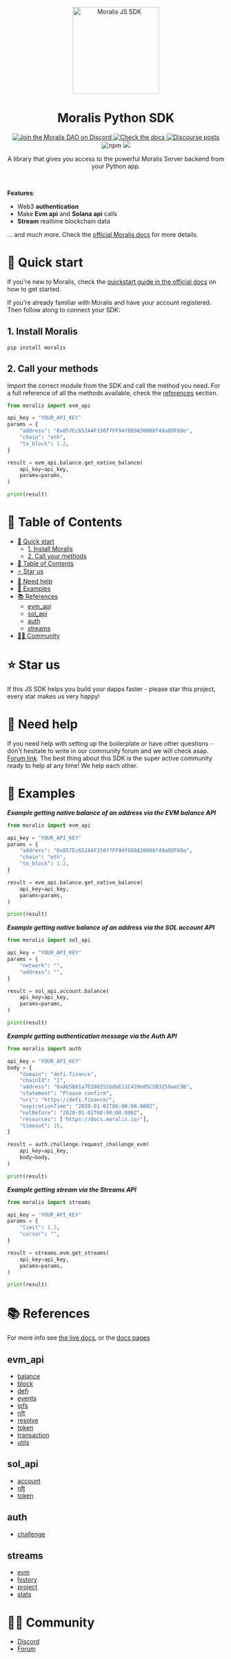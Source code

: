 <div align="center">
    <a align="center" href="https://moralis.io" target="_blank">
      <img src="https://raw.githubusercontent.com/MoralisWeb3/Moralis-Python-SDK/main/assets/moralis-logo.svg" alt="Moralis JS SDK" height=200/>
    </a>
    <h1 align="center">Moralis Python SDK</h1>
    <a href="https://discord.gg/moralis" target="_blank">
      <img alt="Join the Moralis DAO on Discord" src="https://img.shields.io/discord/819584798443569182?color=7289DA&label=Discord&logo=discord&logoColor=ffffff">
    </a>
    <a href="https://docs.moralis.io" target="_blank">
      <img alt="Check the docs" src="https://img.shields.io/badge/Docs-Full Documentation-21BF96?style=flat&logo=gitbook&logoColor=ffffff">
    </a>
    <a href="https://forum.moralis.io" target="_blank">
      <img alt="Discourse posts" src="https://img.shields.io/discourse/posts?color=B7E803&label=Forum&logo=discourse&server=https%3A%2F%2Fforum.moralis.io">
    </a><br/>
    <img alt="npm" src="https://img.shields.io/pypi/v/moralis?label=version">
    <img src="https://img.shields.io/github/last-commit/MoralisWeb3/Moralis-Python-SDK">
  <p>
  </p>
  <p>
    A library that gives you access to the powerful Moralis Server backend from your Python app.
  </p>
  <br/>
</div>

**Features**:

- Web3 **authentication**
- Make **Evm api** and **Solana api** calls
- **Stream** realtime blockchain data

... and much more. Check the [official Moralis docs](https://docs.moralis.io/) for more details.

# 🚀 Quick start

If you're new to Moralis, check the [quickstart guide in the official docs](https://docs.moralis.io/docs/quickstart) on how to get started.

If you're already familiar with Moralis and have your account registered. Then follow along to connect your SDK:

## 1. Install Moralis

```shell
pip install moralis
```

## 2. Call your methods

Import the correct module from the SDK and call the method you need. For a full reference of all the methods available, check the [references](#-references) section.

<!-- Start: generated:example-evm_api -->

```python
from moralis import evm_api

api_key = "YOUR_API_KEY"
params = {
    "address": "0x057Ec652A4F150f7FF94f089A38008f49a0DF88e", 
    "chain": "eth", 
    "to_block": 1.2, 
}

result = evm_api.balance.get_native_balance(
    api_key=api_key,
    params=params,
)

print(result)
```

<!-- End: generated:example-evm_api -->

# 🧭 Table of Contents

- [🚀 Quick start](#-quick-start)
  - [1. Install Moralis](#1-install-moralis)
  - [2. Call your methods](#2-call-your-methods)
- [🧭 Table of Contents](#-table-of-contents)
- [⭐️ Star us](#️-star-us)
- [🤝 Need help](#-need-help)
- [👀 Examples](#-examples)
- [📚 References](#-references)
  - [evm_api](#evm_api)
  - [sol_api](#sol_api)
  - [auth](#auth)
  - [streams](#streams)
- [🧙‍♂️ Community](#️-community)

# ⭐️ Star us

If this JS SDK helps you build your dapps faster - please star this project, every star makes us very happy!

# 🤝 Need help

If you need help with setting up the boilerplate or have other questions - don't hesitate to write in our community forum and we will check asap. [Forum link](https://forum.moralis.io). The best thing about this SDK is the super active community ready to help at any time! We help each other.

# 👀 Examples

**_Example getting native balance of an address via the EVM balance API_**

<!-- Start: generated:example-evm_api -->

```python
from moralis import evm_api

api_key = "YOUR_API_KEY"
params = {
    "address": "0x057Ec652A4F150f7FF94f089A38008f49a0DF88e", 
    "chain": "eth", 
    "to_block": 1.2, 
}

result = evm_api.balance.get_native_balance(
    api_key=api_key,
    params=params,
)

print(result)
```

<!-- End: generated:example-evm_api -->

**_Example getting native balance of an address via the SOL account API_**

<!-- Start: generated:example-sol_api -->

```python
from moralis import sol_api

api_key = "YOUR_API_KEY"
params = {
    "network": "", 
    "address": "", 
}

result = sol_api.account.balance(
    api_key=api_key,
    params=params,
)

print(result)
```

<!-- End: generated:example-sol_api -->

**_Example getting authentication message via the Auth API_**

<!-- Start: generated:example-auth -->

```python
from moralis import auth

api_key = "YOUR_API_KEY"
body = {
    "domain": "defi.finance", 
    "chainId": "1", 
    "address": "0xAb5801a7D398351b8bE11C439e05C5B3259aeC9B", 
    "statement": "Please confirm", 
    "uri": "https://defi.finance/", 
    "expirationTime": "2020-01-01T00:00:00.000Z", 
    "notBefore": "2020-01-01T00:00:00.000Z", 
    "resources": ['https://docs.moralis.io/'], 
    "timeout": 15, 
}

result = auth.challenge.request_challenge_evm(
    api_key=api_key,
    body=body,
)

print(result)
```

<!-- End: generated:example-auth -->

**_Example getting stream via the Streams API_**

<!-- Start: generated:example-streams -->

```python
from moralis import streams

api_key = "YOUR_API_KEY"
params = {
    "limit": 1.2, 
    "cursor": "", 
}

result = streams.evm.get_streams(
    api_key=api_key,
    params=params,
)

print(result)
```

<!-- End: generated:example-streams -->

# 📚 References

For more info see [the live docs](https://moralisweb3.github.io/Moralis-Python-SDK/), or the [docs pages](./docs)

<!-- Start: generated:references -->

## evm_api

- [balance](./docs/evm_api/balance.md)
- [block](./docs/evm_api/block.md)
- [defi](./docs/evm_api/defi.md)
- [events](./docs/evm_api/events.md)
- [ipfs](./docs/evm_api/ipfs.md)
- [nft](./docs/evm_api/nft.md)
- [resolve](./docs/evm_api/resolve.md)
- [token](./docs/evm_api/token.md)
- [transaction](./docs/evm_api/transaction.md)
- [utils](./docs/evm_api/utils.md)

## sol_api

- [account](./docs/sol_api/account.md)
- [nft](./docs/sol_api/nft.md)
- [token](./docs/sol_api/token.md)

## auth

- [challenge](./docs/auth/challenge.md)

## streams

- [evm](./docs/streams/evm.md)
- [history](./docs/streams/history.md)
- [project](./docs/streams/project.md)
- [stats](./docs/streams/stats.md)



<!-- End: generated:references -->

# 🧙‍♂️ Community

- [Discord](https://discord.gg/moralis)
- [Forum](https://forum.moralis.io)
